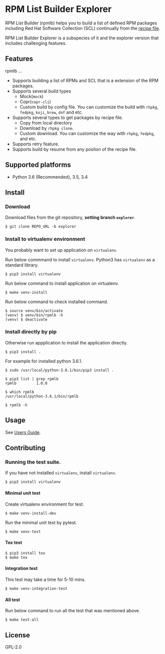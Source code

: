 # RPM List Builder Explorer

RPM List Builder (rpmlb) helps you to build a list of defined RPM packages including Red Hat Software Collection (SCL) continually from the [recipe file](https://github.com/sclorg/rhscl-rebuild-recipes).

RPM List Builder Explorer is a subspecies of it and the explorer version that includes challenging features.

## Features

rpmlb ...

* Supports building a list of RPMs and SCL that is a extension of the RPM packages.
* Supports several build types
  * Mock(`mock`)
  * Copr(`copr-cli`)
  * Custom build by config file.
     You can customize the build with `rhpkg`, `fedpkg`, `koji`, `brew`, `dnf` and etc.
* Supports several types to get packages by recipe file.
  * Copy from local directory
  * Download by `rhpkg clone`.
  * Custom download. You can customize the way with `rhpkg`, `fedpkg`, and etc.
* Supports retry feature.
* Supports build by resume from any positon of the recipe file.

## Supported platforms

* Python 3.6 (Recommended), 3.5, 3.4

## Install

### Download

Download files from the git repository, **setting branch `explorer`**.

    $ git clone REPO_URL -b explorer

### Install to virtualenv environment

You probably want to set up application on `virtualenv`.

Run below commmand to install `virtualenv`.
Python3 has `virtualenv` as a standard library.

    $ pip3 install virtualenv

Run below command to install application on virtualenv.

    $ make venv-install

Run below command to check installed command.

    $ source venv/bin/activate
    (venv) $ venv/bin/rpmlb -h
    (venv) $ deactivate

### Install directly by pip

Otherwise run appplication to install the application directly.

    $ pip3 install .

For example for installed python 3.6.1.

    $ sudo /usr/local/python-3.6.1/bin/pip3 install .

    $ pip3 list | grep rpmlb
    rpmlb         1.0.0

    $ which rpmlb
    /usr/local/python-3.6.1/bin/rpmlb

    $ rpmlb -h

## Usage

See [Users Guide](docs/users_guide.md).

## Contributing

### Running the test suite.

If you have not installed `virtualenv`, install `virtualenv`.

    $ pip3 install virtualenv

#### Minimal unit test

Create virtualenv environment for test.

    $ make venv-install-dev

Run the minimal unit test by pytest.

    $ make venv-test

#### Tox test

    $ pip3 install tox
    $ make tox

#### Integration test

This test may take a time for 5-10 mins.

    $ make venv-integration-test

#### All test

Run below command to run all the test that was mentioned above.

    $ make test-all


## License

GPL-2.0

